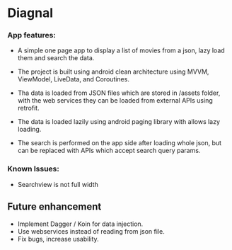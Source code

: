 # Diagnal

### App features:

- A simple one page app to display a list of movies from a json, lazy load them and search the data.

- The project is built using android clean architecture using MVVM, ViewModel, LiveData, and Coroutines.

- Tha data is loaded from JSON files which are stored in /assets folder, with the web services they can be loaded from external APIs using retrofit.

- The data is loaded lazily using android paging library with allows lazy loading.

- The search is performed on the app side after loading whole json, but can be replaced with APIs which accept search query params.

### Known Issues:

- Searchview is not full width

## Future enhancement

- Implement Dagger / Koin for data injection.
- Use webservices instead of reading from json file.
- Fix bugs, increase usability.
